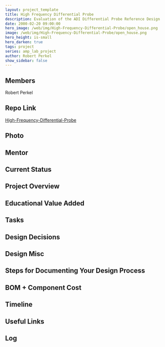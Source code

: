 ```yaml
---
layout: project_template
title: High Frequency Differential Probe
description: Evaluation of the ADI Differential Probe Reference Design for soldering certification.
date: 2000-02-20 09:00:00
hero_image: /web/img/High-Frequency-Differential-Probe/open_house.png
image: /web/img/High-Frequency-Differential-Probe/open_house.png
hero_height: is-small
hero_darken: true
tags: project
series: amp_lab_project
author: Robert Perkel
show_sidebar: false
---
```




## Members
Robert Perkel

## Repo Link
<a class="button is-link" href="https://github.com/Amp-Lab-at-VT/High-Frequency-Differential-Probe" >High-Frequency-Differential-Probe</a>

## Photo

## Mentor

## Current Status

## Project Overview


## Educational Value Added


## Tasks

## Design Decisions

## Design Misc

## Steps for Documenting Your Design Process

## BOM + Component Cost

## Timeline

## Useful Links

## Log
            